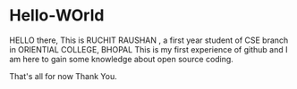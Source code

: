 # Hello-WOrld
HELLO there,
This is RUCHIT RAUSHAN , a first year student of CSE branch in ORIENTIAL COLLEGE, BHOPAL
This is my first experience of github and I am here to gain some knowledge about open source coding.

That's all for now
Thank You.
